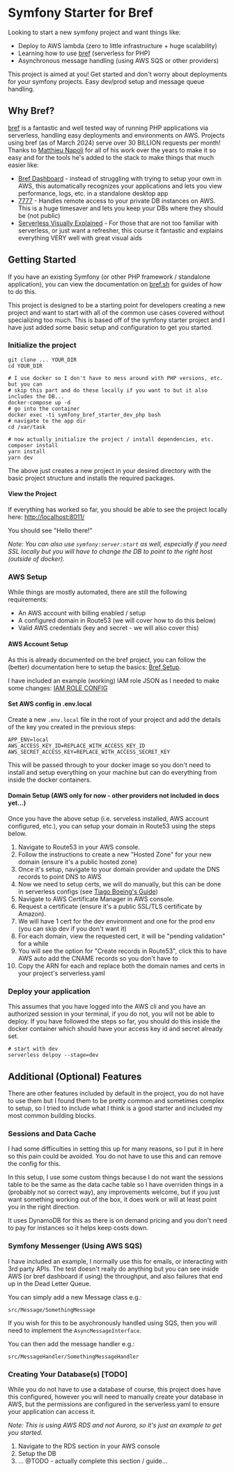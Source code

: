 # Symfony Starter for Bref
Looking to start a new symfony project and want things like:
 - Deploy to AWS lambda (zero to little infrastructure + huge scalability)
 - Learning how to use [bref](https://bref.sh) (serverless for PHP)
 - Asynchronous message handling (using AWS SQS or other providers)

This project is aimed at you! Get started and don't worry about deployments for your symfony projects. Easy dev/prod setup and message queue handling. 


## Why Bref?
[bref](https://bref.sh) is a fantastic and well tested way of running PHP applications via serverless, handling easy deployments and environments on AWS. Projects using bref (as of March 2024) serve over 30 BILLION requests per month! 
Thanks to [Matthieu Napoli](https://github.com/mnapoli) for all of his work over the years to make it so easy and for the tools he's added to the stack to make things that much easier like:
 - [Bref Dashboard](https://dashboard.bref.sh/) - instead of struggling with trying to setup your own in AWS, this automatically recognizes your applications and lets you view performance, logs, etc. in a standalone desktop app
 - [7777](https://port7777.com/) - Handles remote access to your private DB instances on AWS. This is a huge timesaver and lets you keep your DBs where they should be (not public)
 - [Serverless Visually Explained](https://serverless-visually-explained.com/) - For those that are not too familiar with serverless, or just want a refresher, this course it fantastic and explains everything VERY well with great visual aids

## Getting Started
If you have an existing Symfony (or other PHP framework / standalone application), you can view the documentation on [bref.sh](https://bref.sh) for guides of how to do this. 

This project is designed to be a starting point for developers creating a new project and want to start with all of the common use cases covered without specializing too much. This is based off of the symfony starter project and I have just added some basic setup and configuration to get you started.

### Initialize the project
```shell
git clone ... YOUR_DIR
cd YOUR_DIR

# I use docker so I don't have to mess around with PHP versions, etc. but you can
# skip this part and do these locally if you want to but it also includes the DB...
docker-compose up -d
# go into the container
docker exec -ti symfony_bref_starter_dev_php bash
# navigate to the app dir
cd /var/task

# now actually initialize the project / install dependencies, etc.
composer install
yarn install
yarn dev
```
The above just creates a new project in your desired directory with the basic project structure and installs the required packages.

#### View the Project
If everything has worked so far, you should be able to see the project locally here:
[http://localhost:8011/](http://localhost:8011/)

You should see "Hello there!" 

*Note: You can also use `symfony:server:start` as well, especially if you need SSL locally but you will have to change the DB to point to the right host (outside of docker).*

### AWS Setup
While things are mostly automated, there are still the following requirements:
 - An AWS account with billing enabled / setup
 - A configured domain in Route53 (we will cover how to do this below)
 - Valid AWS credentials (key and secret - we will also cover this)

#### AWS Account Setup
As this is already documented on the bref project, you can follow the (better) documentation here to setup the basics: [Bref Setup](https://bref.sh/docs/setup).

I have included an example (working) IAM role JSON as I needed to make some changes: [IAM ROLE CONFIG](docs/configs/iam_role.md)

#### Set AWS config in .env.local
Create a new `.env.local` file in the root of your project and add the details of the key you created in the previous steps:
```shell
APP_ENV=local
AWS_ACCESS_KEY_ID=REPLACE_WITH_ACCESS_KEY_ID
AWS_SECRET_ACCESS_KEY=REPLACE_WITH_ACCESS_SECRET_KEY
```
This will be passed through to your docker image so you don't need to install and setup everything on your machine but can do everything from inside the docker containers.

#### Domain Setup (AWS only for now - other providers not included in docs yet...)
Once you have the above setup (i.e. serveless installed, AWS account configured, etc.), you can setup your domain in Route53 using the steps below.

1. Navigate to Route53 in your AWS console.
2. Follow the instructions to create a new "Hosted Zone" for your new domain (ensure it's a public hosted zone)
3. Once it's setup, navigate to your domain provider and update the DNS records to point DNS to AWS
4. Now we need to setup certs, we will do manually, but this can be done in serverless configs (see [Tiago Boeing's Guide](https://tiagoboeing.medium.com/serverless-framework-aws-automatically-creating-certificate-and-domain-for-your-app-98cd5e31b66c))
5. Navigate to AWS Certificate Manager in AWS console.
6. Request a certificate (ensure it's a public SSL/TLS certificate by Amazon).
7. We will have 1 cert for the dev environment and one for the prod env (you can skip dev if you don't want it)
8. For each domain, view the requested cert, it will be "pending validation" for a while
9. You will see the option for "Create records in Route53", click this to have AWS auto add the CNAME records so you don't have to
10. Copy the ARN for each and replace both the domain names and certs in your project's serverless.yaml 

### Deploy your application
This assumes that you have logged into the AWS cli and you have an authorized session in your terminal, if you do not, you will not be able to deploy. If you have followed the steps so far, you should do this inside the docker container which should have your access key id and secret already set.

```shell
# start with dev
serverless delpoy --stage=dev
```

## Additional (Optional) Features
There are other features included by default in the project, you do not have to use them but I found them to be pretty common and sometimes complex to setup, so I tried to include what I think is a good starter and included my most common building blocks.

### Sessions and Data Cache
I had some difficulties in setting this up for many reasons, so I put it in here so this pain could be avoided. You do not have to use this and can remove the config for this.

In this setup, I use some custom things because I do not want the sessions table to be the same as the data cache table so I have overriden things in a (probably not so correct way), any improvements welcome, but if you just want something working out of the box, it does work or will at least point you in the right direction.

It uses DynamoDB for this as there is on demand pricing and you don't need to pay for instances so it helps keep costs down.

### Symfony Messenger (Using AWS SQS)
I have included an example, I normally use this for emails, or interacting with 3rd party APIs. The test doesn't really do anything but you can see inside AWS (or bref dashboard if using) the throughput, and also failures that end up in the Dead Letter Queue.

You can simply add a new Message class e.g.:
```shell
src/Message/SomethingMessage
```
If you wish for this to be asychronously handled using SQS, then you will need to implement the `AsyncMessageInterface`.

You can then add the message handler e.g.:
```shell
src/MessageHandler/SomethingMessageHandler
```

### Creating Your Database(s) [TODO]
While you do not have to use a database of course, this project does have this configured, however you will need to manually create your database in AWS, but the permissions are configured in the serverless.yaml to ensure your application can access it.

*Note: This is using AWS RDS and not Aurora, so it's just an example to get you started.*

1. Navigate to the RDS section in your AWS console
2. Setup the DB
3. ... @TODO - actually complete this section / guide...